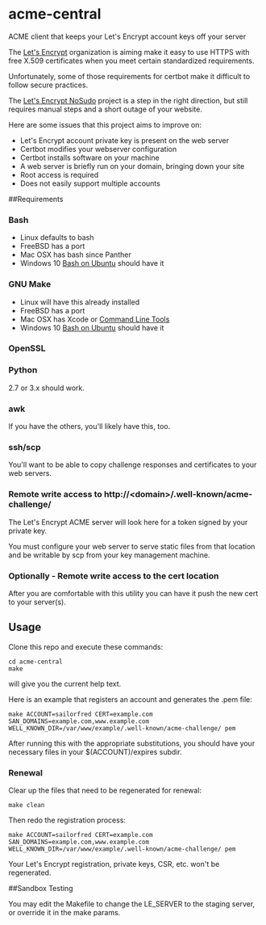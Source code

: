 # acme-central
ACME client that keeps your Let's Encrypt account keys off your server

The [Let's Encrypt](https://letsencrypt.org/) organization is aiming make it
easy to use HTTPS with free X.509 certificates when you meet certain
standardized requirements.

Unfortunately, some of those requirements for certbot make it difficult to
follow secure practices.

The [Let's Encrypt NoSudo](https://github.com/diafygi/letsencrypt-nosudo)
project is a step in the right direction, but still requires manual steps
and a short outage of your website.

Here are some issues that this project aims to improve on:

* Let's Encrypt account private key is present on the web server
* Certbot modifies your webserver configuration
* Certbot installs software on your machine
* A web server is briefly run on your domain, bringing down your site
* Root access is required
* Does not easily support multiple accounts

##Requirements

### Bash
* Linux defaults to bash
* FreeBSD has a port
* Mac OSX has bash since Panther
* Windows 10 [Bash on Ubuntu](https://msdn.microsoft.com/en-us/commandline/wsl/about) should have it

### GNU Make
* Linux will have this already installed
* FreeBSD has a port
* Mac OSX has Xcode or [Command Line Tools](http://osxdaily.com/2014/02/12/install-command-line-tools-mac-os-x/)
* Windows 10 [Bash on Ubuntu](https://msdn.microsoft.com/en-us/commandline/wsl/about) should have it

### OpenSSL

### Python
2.7 or 3.x should work.

### awk
If you have the others, you'll likely have this, too.

### ssh/scp
You'll want to be able to copy challenge responses and certificates to your web servers.

### Remote write access to http://&lt;domain&gt;/.well-known/acme-challenge/
The Let's Encrypt ACME server will look here for a token signed by your private key.

You must configure your web server to serve static files from that location and
be writable by scp from your key management machine.

### Optionally - Remote write access to the cert location
After you are comfortable with this utility you can have it push the new cert to your server(s).

## Usage
Clone this repo and execute these commands:

```
cd acme-central
make
```

will give you the current help text.

Here is an example that registers an account and generates the .pem file:

```
make ACCOUNT=sailorfred CERT=example.com SAN_DOMAINS=example.com,www.example.com WELL_KNOWN_DIR=/var/www/example/.well-known/acme-challenge/ pem
```

After running this with the appropriate substitutions, you should have your necessary files in your $(ACCOUNT)/expires subdir.

### Renewal
Clear up the files that need to be regenerated for renewal:

```
make clean
```

Then redo the registration process:

```
make ACCOUNT=sailorfred CERT=example.com SAN_DOMAINS=example.com,www.example.com WELL_KNOWN_DIR=/var/www/example/.well-known/acme-challenge/ pem
```

Your Let's Encrypt registration, private keys, CSR, etc. won't be regenerated.

##Sandbox Testing

You may edit the Makefile to change the LE_SERVER to the staging server,
or override it in the make params.
